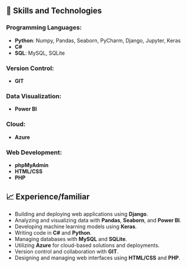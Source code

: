 ## 🚀 Skills and Technologies

### Programming Languages:
- **Python**: Numpy, Pandas, Seaborn, PyCharm, Django, Jupyter, Keras
- **C#**
- **SQL**: MySQL, SQLite

### Version Control:
- **GIT**

### Data Visualization:
- **Power BI**

### Cloud:
- **Azure**

### Web Development:
- **phpMyAdmin**
- **HTML/CSS**
- **PHP**

## 📈 Experience/familiar

- Building and deploying web applications using **Django**.
- Analyzing and visualizing data with **Pandas**, **Seaborn**, and **Power BI**.
- Developing machine learning models using **Keras**.
- Writing code in **C#** and **Python**.
- Managing databases with **MySQL** and **SQLite**.
- Utilizing **Azure** for cloud-based solutions and deployments.
- Version control and collaboration with **GIT**.
- Designing and managing web interfaces using **HTML/CSS** and **PHP**.
